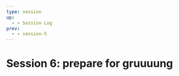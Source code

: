 ```yaml
---
type: session
up:
  - - Session Log
prev:
  - - session-5
---
```


# Session 6: prepare for gruuuung

